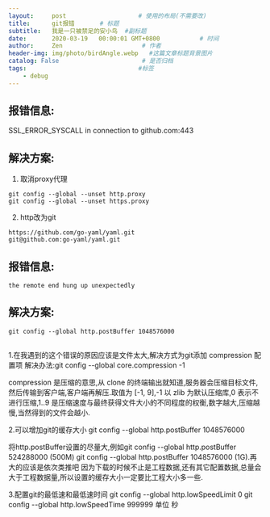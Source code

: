 ```yaml
---
layout:     post                    # 使用的布局(不需要改)
title:      git报错       # 标题
subtitle:   我是一只被禁足的安小鸟  #副标题
date:       2020-03-19   00:00:01 GMT+0800           # 时间
author:     Zen                      # 作者
header-img: img/photo/birdAngle.webp   #这篇文章标题背景图片
catalog: False                       # 是否归档
tags:                               #标签
    - debug
---
```


## 报错信息:
SSL_ERROR_SYSCALL in connection to github.com:443
## 解决方案:
1. 取消proxy代理
```
git config --global --unset http.proxy
git config --global --unset https.proxy
```
2. http改为git
```
https://github.com/go-yaml/yaml.git
git@github.com:go-yaml/yaml.git
```

## 报错信息:
`the remote end hung up unexpectedly`
## 解决方案:
`git config --global http.postBuffer 1048576000`

##
##
1.在我遇到的这个错误的原因应该是文件太大,解决方式为git添加 compression 配置项
解决办法:git config --global core.compression -1

compression 是压缩的意思,从 clone 的终端输出就知道,服务器会压缩目标文件,然后传输到客户端,客户端再解压.取值为 [-1, 9],-1 以 zlib 为默认压缩库,0 表示不进行压缩,1..9 是压缩速度与最终获得文件大小的不同程度的权衡,数字越大,压缩越慢,当然得到的文件会越小.

2.可以增加git的缓存大小
git config --global http.postBuffer 1048576000

将http.postBuffer设置的尽量大,例如git config --global http.postBuffer 524288000 (500M)
git config --global http.postBuffer 1048576000 (1G).再大的应该是依次类推吧
因为下载的时候不止是工程数据,还有其它配置数据,总量会大于工程数据量,所以设置的缓存大小一定要比工程大小多一些.

3.配置git的最低速和最低速时间
git config --global http.lowSpeedLimit 0
git config --global http.lowSpeedTime 999999 单位 秒
